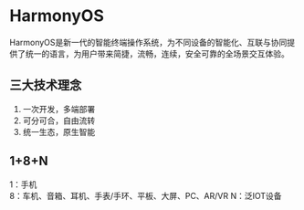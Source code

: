 # HarmonyOS

HarmonyOS是新一代的智能终端操作系统，为不同设备的智能化、互联与协同提供了统一的语言，为用户带来简捷，流畅，连续，安全可靠的全场景交互体验。  

## 三大技术理念
1. 一次开发，多端部署
2. 可分可合，自由流转
3. 统一生态，原生智能

## 1+8+N
1：手机  
8：车机、音箱、耳机、手表/手环、平板、大屏、PC、AR/VR
N：泛IOT设备

